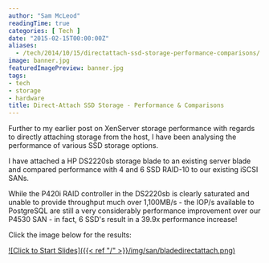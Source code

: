 ```yaml
---
author: "Sam McLeod"
readingTime: true
categories: [ Tech ]
date: "2015-02-15T00:00:00Z"
aliases:
  - /tech/2014/10/15/directattach-ssd-storage-performance-comparisons/
image: banner.jpg
featuredImagePreview: banner.jpg
tags:
- tech
- storage
- hardware
title: Direct-Attach SSD Storage - Performance & Comparisons
---
```


Further to my earlier post on XenServer storage performance with regards to directly attaching storage from the host, I have been analysing the performance of various SSD storage options.

I have attached a HP DS2220sb storage blade to an existing server blade and compared performance with 4 and 6 SSD RAID-10 to our existing iSCSI SANs.

While the P420i RAID controller in the DS2220sb is clearly saturated and unable to provide throughput much over 1,100MB/s - the IOP/s available to PostgreSQL are still a very considerably performance improvement over our P4530 SAN - in fact, 6 SSD's result in a 39.9x performance increase!

Click the image below for the results:

[![Click to Start Slides]({{< ref "/" >}}/img/san/bladedirectattach.png)](https://ixa.io/wp-content/uploads/2015/01/SSDvsSAN.pdf)

<!-- #TODO: fix broken link to SSDvsSAN.pdf -->
